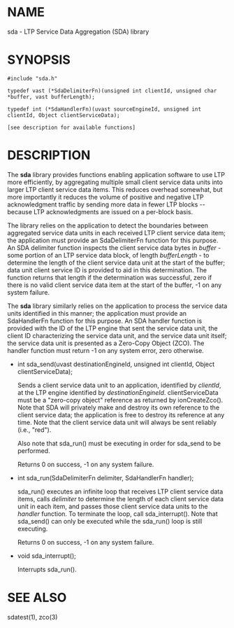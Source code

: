 # NAME

sda - LTP Service Data Aggregation (SDA) library

# SYNOPSIS

    #include "sda.h"

    typedef vast (*SdaDelimiterFn)(unsigned int clientId, unsigned char *buffer, vast bufferLength);

    typedef int (*SdaHandlerFn)(uvast sourceEngineId, unsigned int clientId, Object clientServiceData);

    [see description for available functions]

# DESCRIPTION

The **sda** library provides functions enabling application software to use LTP
more efficiently, by aggregating multiple small client service data units
into larger LTP client service data items.  This reduces overhead somewhat,
but more importantly it reduces the volume of positive and negative LTP
acknowledgment traffic by sending more data in fewer LTP blocks -- because
LTP acknowledgments are issued on a per-block basis.

The library relies on the application to detect the boundaries between
aggregated service data units in each received LTP client service data item;
the application must provide an SdaDelimiterFn function for this purpose.  An
SDA delimiter function inspects the client service data bytes in _buffer_ -
some portion of an LTP service data block, of length _bufferLength_ - to
determine the length of the client service data unit at the start of the
buffer; data unit client service ID is provided to aid in this determination.
The function returns that length if the determination was successful, zero
if there is no valid client service data item at the start of the buffer, -1
on any system failure.

The **sda** library similarly relies on the application to process the service
data units identified in this manner; the application must provide an
SdaHandlerFn function for this purpose.  An SDA handler function is provided
with the ID of the LTP engine that sent the service data unit, the client
ID characterizing the service data unit, and the service data unit itself;
the service data unit is presented as a Zero-Copy Object (ZCO).  The handler
function must return -1 on any system error, zero otherwise.

- int sda\_send(uvast destinationEngineId, unsigned int clientId, Object clientServiceData);

    Sends a client service data unit to an application, identified by _clientId_,
    at the LTP engine identified by _destinationEngineId_.  clientServiceData must
    be a "zero-copy object" reference as returned by ionCreateZco().  Note that SDA
    will privately make and destroy its own reference to the client service data;
    the application is free to destroy its reference at any time.   Note that the
    client service data unit will always be sent reliably (i.e., "red").

    Also note that sda\_run() must be executing in order for sda\_send to be
    performed.

    Returns 0 on success, -1 on any system failure.

- int sda\_run(SdaDelimiterFn delimiter, SdaHandlerFn handler);

    sda\_run() executes an infinite loop that receives LTP client service data items,
    calls _delimiter_ to determine the length of each client service data unit
    in each item, and passes those client service data units to the _handler_
    function.  To terminate the loop, call sda\_interrupt().  Note that sda\_send()
    can only be executed while the sda\_run() loop is still executing.

    Returns 0 on success, -1 on any system failure.

- void sda\_interrupt();

    Interrupts sda\_run().

# SEE ALSO

sdatest(1), zco(3)
